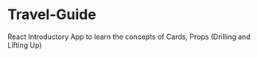# Travel-Guide
React Introductory App to learn the concepts of Cards, Props (Drilling and Lifting Up)
